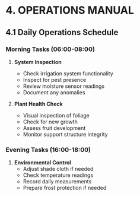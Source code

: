 # 4. OPERATIONS MANUAL

## 4.1 Daily Operations Schedule

### Morning Tasks (06:00-08:00)
1. **System Inspection**
   - Check irrigation system functionality
   - Inspect for pest presence
   - Review moisture sensor readings
   - Document any anomalies

2. **Plant Health Check**
   - Visual inspection of foliage
   - Check for new growth
   - Assess fruit development
   - Monitor support structure integrity

### Evening Tasks (16:00-18:00)
1. **Environmental Control**
   - Adjust shade cloth if needed
   - Check temperature readings
   - Record daily measurements
   - Prepare frost protection if needed
